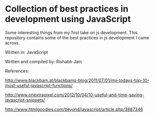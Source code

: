 Collection of best practices in development using JavaScript
=========================================================================

Some interesting things from my first take on js development. This repository contains some of the best practices in js development I came across.

Written in: JavaScript

Written and compiled by: Rishabh Jain

References:

http://www.blackbam.at/blackbams-blog/2011/07/01/my-todays-top-10-most-useful-javascript-functions/

http://www.onextrapixel.com/2012/10/04/10-useful-and-time-saving-javascript-snippets/

http://www.htmlgoodies.com/beyond/javascript/article.php/3887346
